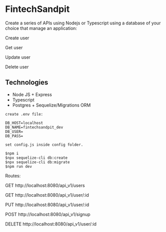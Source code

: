 # FintechSandpit

Create a series of APIs using Nodejs or Typescript using a database of your choice that manage an application:

Create user

Get user

Update user

Delete user

## Technologies

- Node JS + Express
- Typescript
- Postgres + Sequelize/Migrations ORM

```
create .env file:

DB_HOST=localhost
DB_NAME=fintechsandpit_dev
DB_USER=
DB_PASS=

set config.js inside config folder.

$npm i
$npx sequelize-cli db:create
$npx sequelize-cli db:migrate
$npm run dev

```

Routes:

GET http://localhost:8080/api_v1/users

GET http://localhost:8080/api_v1/user/:id

PUT http://localhost:8080/api_v1/user/:id

POST http://localhost:8080/api_v1/signup

DELETE http://localhost:8080/api_v1/user/:id
